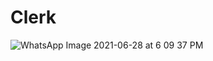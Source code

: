 # Clerk
![WhatsApp Image 2021-06-28 at 6 09 37 PM](https://user-images.githubusercontent.com/47532945/124207479-e76d5480-dae5-11eb-87ef-6da64ed0ea4d.jpeg)
